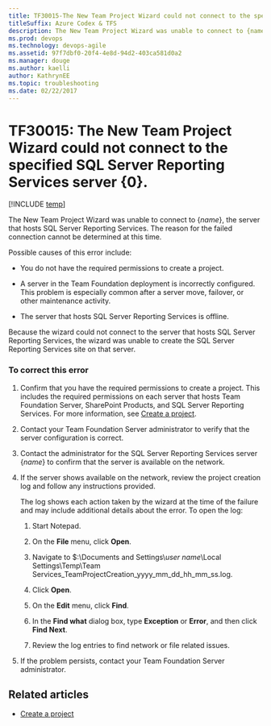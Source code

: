 ```yaml
---
title: TF30015-The New Team Project Wizard could not connect to the specified SQL Server Reporting Services servertitleSuffix: Azure Codex & TFS
description: The New Team Project Wizard was unable to connect to {name}.
ms.prod: devops
ms.technology: devops-agile
ms.assetid: 97f7dbf0-20f4-4e8d-94d2-403ca581d0a2
ms.manager: douge
ms.author: kaelliauthor: KathrynEE
ms.topic: troubleshooting
ms.date: 02/22/2017
---
```


# TF30015: The New Team Project Wizard could not connect to the specified SQL Server Reporting Services server {0}.

[!INCLUDE [temp](../../../_shared/dev15-version-header.md)]


The New Team Project Wizard was unable to connect to {*name*}, the server that hosts SQL Server Reporting Services. The reason for the failed connection cannot be determined at this time.  
  
 Possible causes of this error include:  
  
-   You do not have the required permissions to create a project.  
  
-   A server in the Team Foundation deployment is incorrectly configured. This problem is especially common after a server move, failover, or other maintenance activity.  
  
-   The server that hosts SQL Server Reporting Services is offline.  
  
 Because the wizard could not connect to the server that hosts SQL Server Reporting Services, the wizard was unable to create the SQL Server Reporting Services site on that server.  
  
### To correct this error  
  
1.  Confirm that you have the required permissions to create a project. This includes the required permissions on each server that hosts Team Foundation Server, SharePoint Products, and SQL Server Reporting Services. For more information, see [Create a project](../../../../accounts/create-team-project.md).  
  
2.  Contact your Team Foundation Server administrator to verify that the server configuration is correct.  
  
3.  Contact the administrator for the SQL Server Reporting Services server {*name*} to confirm that the server is available on the network.  
  
4.  If the server shows available on the network, review the project creation log and follow any instructions provided.  
  
     The log shows each action taken by the wizard at the time of the failure and may include additional details about the error. To open the log:  
  
    1.  Start Notepad.  
  
    2.  On the **File** menu, click **Open**.  
  
    3.  Navigate to $:\Documents and Settings\\*user name*\Local Settings\Temp\Team Services_TeamProjectCreation_yyyy_mm_dd_hh_mm_ss.log.  
  
    4.  Click **Open**.  
  
    5.  On the **Edit** menu, click **Find**.  
  
    6.  In the **Find what** dialog box, type **Exception** or **Error**, and then click **Find Next**.  
  
    7.  Review the log entries to find network or file related issues.  
  
5.  If the problem persists, contact your Team Foundation Server administrator.  
  
## Related articles
- [Create a project](../../../../accounts/create-team-project.md)
